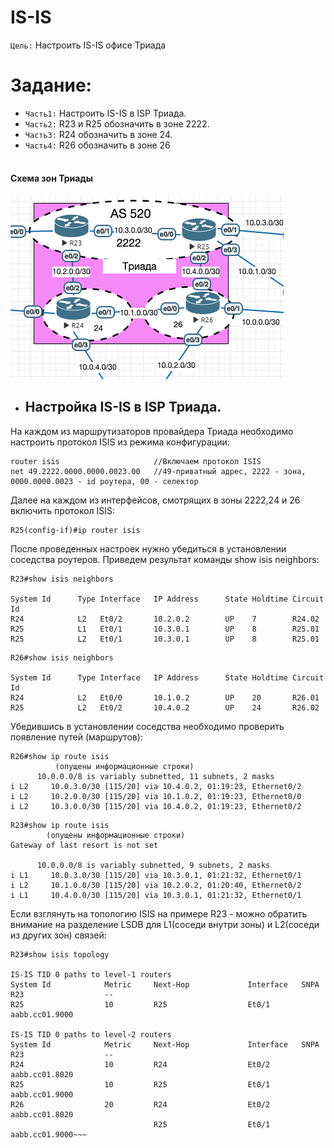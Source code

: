 # IS-IS
`Цель:`
Настроить IS-IS офисе Триада

# Задание:
- `Часть1:` Настроить IS-IS в ISP Триада.
- `Часть2:` R23 и R25 обозначить в зоне 2222.
- `Часть3:` R24 обозначить в зоне 24.
- `Часть4:` R26 обозначить в зоне 26
<br><br>
#### Схема зон Триады
![](https://github.com/Samurai1135/otus-network-engeneer/blob/fb59101fb26dbe6089464be9e75813a90a372cff/Lab-07/screenshots/zones.png)

- ## Настройка IS-IS в ISP Триада.

На каждом из маршрутизаторов провайдера Триада необходимо настроить протокол ISIS из режима конфигурации:
 ~~~
router isis                     //Включаем протокол ISIS
net 49.2222.0000.0000.0023.00   //49-приватный адрес, 2222 - зона, 0000.0000.0023 - id роутера, 00 - селектор
 ~~~
Далее на каждом из интерфейсов, смотрящих в зоны 2222,24 и 26 включить протокол ISIS:

~~~
R25(config-if)#ip router isis
~~~ 
После проведенных настроек нужно убедиться в установлении соседства роутеров.
Приведем результат команды show isis neighbors:
~~~
R23#show isis neighbors

System Id      Type Interface   IP Address      State Holdtime Circuit Id
R24            L2   Et0/2       10.2.0.2        UP    7        R24.02
R25            L1   Et0/1       10.3.0.1        UP    8        R25.01
R25            L2   Et0/1       10.3.0.1        UP    8        R25.01
~~~
~~~
R26#show isis neighbors

System Id      Type Interface   IP Address      State Holdtime Circuit Id
R24            L2   Et0/0       10.1.0.2        UP    20       R26.01
R25            L2   Et0/2       10.4.0.2        UP    24       R26.02
~~~

Убедившись в установлении соседства необходимо проверить появление путей (маршрутов):
~~~
R26#show ip route isis
          (опущены информационные строки)
      10.0.0.0/8 is variably subnetted, 11 subnets, 2 masks
i L2     10.0.3.0/30 [115/20] via 10.4.0.2, 01:19:23, Ethernet0/2
i L2     10.2.0.0/30 [115/20] via 10.1.0.2, 01:19:23, Ethernet0/0
i L2     10.3.0.0/30 [115/20] via 10.4.0.2, 01:19:23, Ethernet0/2
~~~
~~~
R23#show ip route isis
        (опущены информационные строки)
Gateway of last resort is not set

      10.0.0.0/8 is variably subnetted, 9 subnets, 2 masks
i L1     10.0.3.0/30 [115/20] via 10.3.0.1, 01:21:32, Ethernet0/1
i L2     10.1.0.0/30 [115/20] via 10.2.0.2, 01:20:40, Ethernet0/2
i L1     10.4.0.0/30 [115/20] via 10.3.0.1, 01:21:32, Ethernet0/1
~~~

Если взглянуть на топологию ISIS на примере R23 - можно обратить внимание на разделение LSDB для L1(соседи внутри зоны) и L2(соседи из других зон) связей:
~~~
R23#show isis topology

IS-IS TID 0 paths to level-1 routers
System Id            Metric     Next-Hop             Interface   SNPA
R23                  --
R25                  10         R25                  Et0/1       aabb.cc01.9000

IS-IS TID 0 paths to level-2 routers
System Id            Metric     Next-Hop             Interface   SNPA
R23                  --
R24                  10         R24                  Et0/2       aabb.cc01.8020
R25                  10         R25                  Et0/1       aabb.cc01.9000
R26                  20         R24                  Et0/2       aabb.cc01.8020
                                R25                  Et0/1       aabb.cc01.9000~~~
